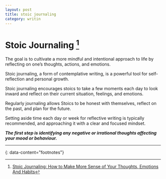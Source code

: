 ```yaml
---
layout: post
title: stoic journaling
category: writin
---
```


# Stoic Journaling [^1]

The goal is to cultivate a more mindful and intentional approach to life by reflecting on one’s thoughts, actions, and emotions.

Stoic journaling, a form of contemplative writing, is a powerful tool for self-reflection and personal growth.

Stoic journaling encourages stoics to take a few moments each day to look inward and reflect on their current situation, feelings, and emotions.

Regularly journaling allows Stoics to be honest with themselves, reflect on the past, and plan for the future.

Setting aside time each day or week for reflective writing is typically recommended, and approaching it with a clear and focused mindset.

__*The first step is identifying any negative or irrational thoughts affecting your mood or behaviour.*__


---

{: data-content="footnotes"}

[^1]: [Stoic Journaling: How to Make More Sense of Your Thoughts, Emotions And Habits](https://medium.com/personal-growth/stoic-journaling-how-to-make-more-sense-of-your-thoughts-67b6bd8cc473)
